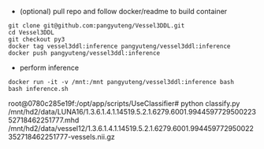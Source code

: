 

+ (optional) pull repo and follow docker/readme to build container
```
git clone git@github.com:pangyuteng/Vessel3DDL.git
cd Vessel3DDL
git checkout py3
docker tag vessel3ddl:inference pangyuteng/vessel3ddl:inference
docker push pangyuteng/vessel3ddl:inference
```

+ perform inference

```
docker run -it -v /mnt:/mnt pangyuteng/vessel3ddl:inference bash
bash inference.sh 
```

root@0780c285e19f:/opt/app/scripts/UseClassifier# python classify.py /mnt/hd2/data/LUNA16/1.3.6.1.4.1.14519.5.2.1.6279.6001.994459772950022352718462251777.mhd /mnt/hd2/data/vessel12/1.3.6.1.4.1.14519.5.2.1.6279.6001.994459772950022352718462251777-vessels.nii.gz
